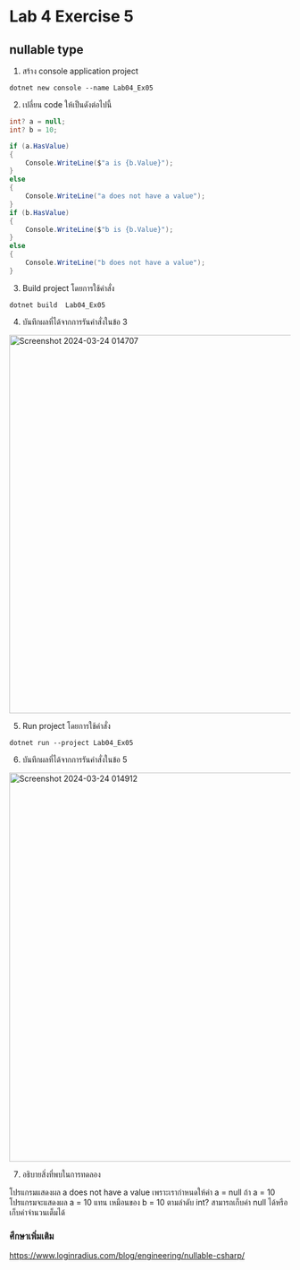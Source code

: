 # Lab 4 Exercise 5

## nullable type



1. สร้าง console application project

```
dotnet new console --name Lab04_Ex05
```
2. เปลี่ยน code ให้เป็นดังต่อไปนี้

```cs
int? a = null;
int? b = 10;

if (a.HasValue)
{
    Console.WriteLine($"a is {b.Value}");
}
else
{
    Console.WriteLine("a does not have a value");
}
if (b.HasValue)
{
    Console.WriteLine($"b is {b.Value}");
}
else
{
    Console.WriteLine("b does not have a value");
}
```

3. Build project โดยการใช้คำสั่ง

```
dotnet build  Lab04_Ex05
```

4. บันทึกผลที่ได้จากการรันคำสั่งในข้อ 3

<img width="676" alt="Screenshot 2024-03-24 014707" src="https://github.com/chatladawongkanyon/03376836-OOP-2566-Lab-04/assets/144195963/ea081fb7-791b-4590-9cc5-cf78a05e683d">


5. Run project โดยการใช้คำสั่ง

```
dotnet run --project Lab04_Ex05
```

6. บันทึกผลที่ได้จากการรันคำสั่งในข้อ 5

<img width="695" alt="Screenshot 2024-03-24 014912" src="https://github.com/chatladawongkanyon/03376836-OOP-2566-Lab-04/assets/144195963/bbcf01cc-c90f-4074-9072-db82c2e8b046">


7. อธิบายสิ่งที่พบในการทดลอง

โปรแกรมแสดงผล a does not have a value เพราะเรากำหนดให้ค่า a = null ถ้า a = 10 โปรแกรมจะแสดงผล a = 10 แทน เหมือนของ b = 10 ตามลำดับ int? สามารถเก็บค่า null ได้หรือเก็บค่าจำนวนเต็มได้

### ศึกษาเพิ่มเติม

https://www.loginradius.com/blog/engineering/nullable-csharp/
